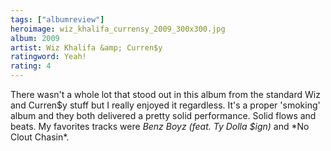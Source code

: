 ```yaml
---
tags: ["albumreview"]
heroimage: wiz_khalifa_currensy_2009_300x300.jpg
album: 2009
artist: Wiz Khalifa &amp; Curren$y
ratingword: Yeah!
rating: 4
---
```


There wasn't a whole lot that stood out in this album from the standard Wiz and
Curren$y stuff but I really enjoyed it regardless. It's a proper 'smoking' album and they both delivered a pretty solid performance. Solid flows and beats. My favorites tracks were *Benz Boyz (feat. Ty Dolla $ign)*
and *No Clout Chasin\*.
